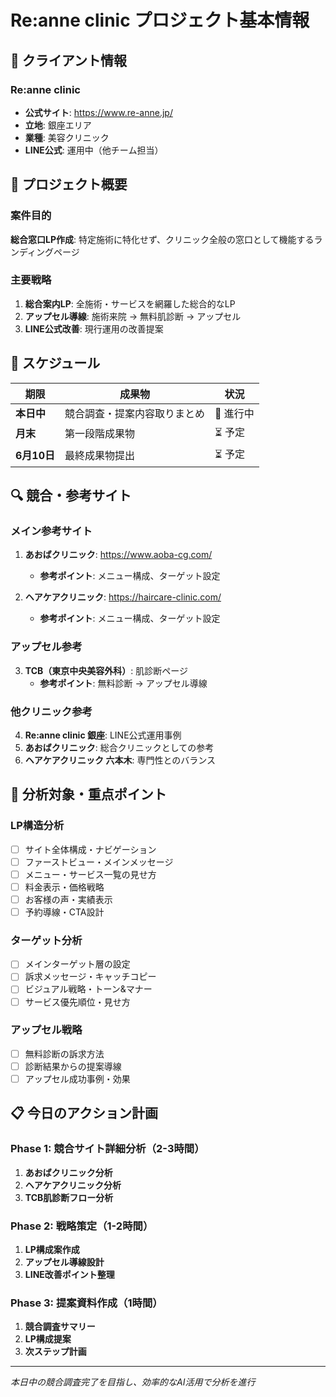 # Re:anne clinic プロジェクト基本情報

## 🏥 クライアント情報

### Re:anne clinic
- **公式サイト**: https://www.re-anne.jp/
- **立地**: 銀座エリア
- **業種**: 美容クリニック
- **LINE公式**: 運用中（他チーム担当）

## 🎯 プロジェクト概要

### 案件目的
**総合窓口LP作成**: 特定施術に特化せず、クリニック全般の窓口として機能するランディングページ

### 主要戦略
1. **総合案内LP**: 全施術・サービスを網羅した総合的なLP
2. **アップセル導線**: 施術来院 → 無料肌診断 → アップセル
3. **LINE公式改善**: 現行運用の改善提案

## 📅 スケジュール

| 期限 | 成果物 | 状況 |
|------|--------|------|
| **本日中** | 競合調査・提案内容取りまとめ | 🔄 進行中 |
| **月末** | 第一段階成果物 | ⏳ 予定 |
| **6月10日** | 最終成果物提出 | ⏳ 予定 |

## 🔍 競合・参考サイト

### メイン参考サイト
1. **あおばクリニック**: https://www.aoba-cg.com/
   - **参考ポイント**: メニュー構成、ターゲット設定

2. **ヘアケアクリニック**: https://haircare-clinic.com/
   - **参考ポイント**: メニュー構成、ターゲット設定

### アップセル参考
3. **TCB（東京中央美容外科）**: 肌診断ページ
   - **参考ポイント**: 無料診断 → アップセル導線

### 他クリニック参考
4. **Re:anne clinic 銀座**: LINE公式運用事例
5. **あおばクリニック**: 総合クリニックとしての参考
6. **ヘアケアクリニック 六本木**: 専門性とのバランス

## 🎯 分析対象・重点ポイント

### LP構造分析
- [ ] サイト全体構成・ナビゲーション
- [ ] ファーストビュー・メインメッセージ
- [ ] メニュー・サービス一覧の見せ方
- [ ] 料金表示・価格戦略
- [ ] お客様の声・実績表示
- [ ] 予約導線・CTA設計

### ターゲット分析
- [ ] メインターゲット層の設定
- [ ] 訴求メッセージ・キャッチコピー
- [ ] ビジュアル戦略・トーン&マナー
- [ ] サービス優先順位・見せ方

### アップセル戦略
- [ ] 無料診断の訴求方法
- [ ] 診断結果からの提案導線
- [ ] アップセル成功事例・効果

## 📋 今日のアクション計画

### Phase 1: 競合サイト詳細分析（2-3時間）
1. **あおばクリニック分析**
2. **ヘアケアクリニック分析** 
3. **TCB肌診断フロー分析**

### Phase 2: 戦略策定（1-2時間）
1. **LP構成案作成**
2. **アップセル導線設計**
3. **LINE改善ポイント整理**

### Phase 3: 提案資料作成（1時間）
1. **競合調査サマリー**
2. **LP構成提案**
3. **次ステップ計画**

---
*本日中の競合調査完了を目指し、効率的なAI活用で分析を進行*